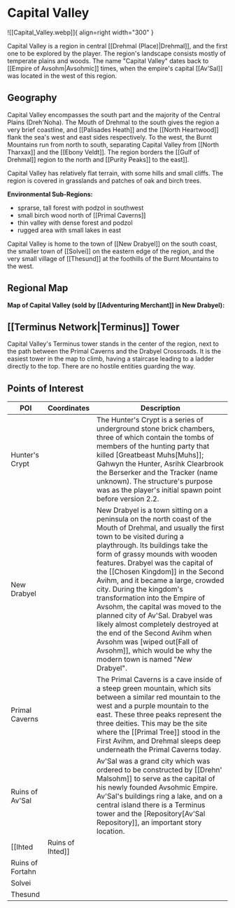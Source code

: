 # Capital Valley

![[Capital_Valley.webp]]{ align=right width="300" }

Capital Valley is a region in central [[Drehmal (Place)|Drehmal]], and the first one to be explored by the player. The region's landscape consists mostly of temperate plains and woods. The name "Capital Valley" dates back to [[Empire of Avsohm|Avsohmic]] times, when the empire's capital [[Av'Sal]] was located in the west of this region.

## Geography

Capital Valley encompasses the south part and the majority of the Central Plains (Dreh'Noha). The Mouth of Drehmal to the south gives the region a very brief coastline, and [[Palisades Heath]] and the [[North Heartwood]] flank the sea's west and east sides respectively. To the west, the Burnt Mountains run from north to south, separating Capital Valley from [[North Tharxax]] and the [[Ebony Veldt]]. The region borders the [[Gulf of Drehmal]] region to the north and [[Purity Peaks]] to the east]].

Capital Valley has relatively flat terrain, with some hills and small cliffs. The region is covered in grasslands and patches of oak and birch trees.

**Environmental Sub-Regions:**
- sprarse, tall forest with podzol in southwest
- small birch wood north of [[Primal Caverns]]
- thin valley with dense forest and podzol
- rugged area with small lakes in east

Capital Valley is home to the town of [[New Drabyel]] on the south coast, the smaller town of [[Solvei]] on the eastern edge of the region, and the very small village of [[Thesund]] at the foothills of the Burnt Mountains to the west.

## Regional Map

**Map of Capital Valley (sold by [[Adventuring Merchant]] in New Drabyel):**

## [[Terminus Network|Terminus]] Tower

Capital Valley's Terminus tower stands in the center of the region, next to the path between the Primal Caverns and the Drabyel Crossroads. It is the easiest tower in the map to climb, having a staircase leading to a ladder directly to the top. There are no hostile entities guarding the way.

## Points of Interest

| POI | Coordinates | Description |
|-|-|-|
| Hunter's Crypt |  | The Hunter's Crypt is a series of underground stone brick chambers, three of which contain the tombs of members of the hunting party that killed [Greatbeast Muhs[Muhs]]; Gahwyn the Hunter, Asrihk Clearbrook the Berserker and the Tracker (name unknown). The structure's purpose was as the player's initial spawn point before version 2.2.|
| New Drabyel |  | New Drabyel is a town sitting on a peninsula on the north coast of the Mouth of Drehmal, and usually the first town to be visited during a playthrough. Its buildings take the form of grassy mounds with wooden features. Drabyel was the capital of the [[Chosen Kingdom]] in the Second Avihm, and it became a large, crowded city. During the kingdom's transformation into the Empire of Avsohm, the capital was moved to the planned city of Av'Sal. Drabyel was likely almost completely destroyed at the end of the Second Avihm when Avsohm was [wiped out[Fall of Avsohm]], which would be why the modern town is named "*New* Drabyel". |
| Primal Caverns |  | The Primal Caverns is a cave inside of a steep green mountain, which sits between a similar red mountain to the west and a purple mountain to the east. These three peaks represent the three deities. This may be the site where the [[Primal Tree]] stood in the First Avihm, and Drehmal sleeps deep underneath the Primal Caverns today. |
| Ruins of Av'Sal |  | Av'Sal was a grand city which was ordered to be constructed by [[Drehn' Malsohm]] to serve as the capital of his newly founded Avsohmic Empire. Av'Sal's buildings ring a lake, and on a central island there is a Terminus tower and the [Repository[Av'Sal Repository]], an important story location.  |
| [[Ihted|Ruins of Ihted]] |  |  |
| Ruins of Fortahn |  |  |
| Solvei |  |  |
| Thesund |  |  |
